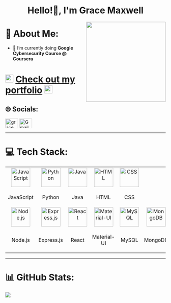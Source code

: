 <div>

<h1 align="center">Hello!👋, I'm Grace Maxwell</h1> <img align='right' src="https://user-images.githubusercontent.com/74038190/212284145-bf2c01a8-c448-4f1a-b911-996024c84606.gif" height="" width="250">
  
</div>

<div>
  
# 💫 About Me:


- 🌱 I’m currently doing **Google Cybersecurity Course @ Coursera**

# <img src="https://raw.githubusercontent.com/Tarikul-Islam-Anik/Animated-Fluent-Emojis/master/Emojis/Hand%20gestures/Backhand%20Index%20Pointing%20Right%20Light%20Skin%20Tone.png" alt="Backhand Index Pointing Right Light Skin Tone" width="25" height="25" /> <a href="https://gracemax926.wixsite.com/grace-portfolio">Check out my portfolio</a> <img src="https://raw.githubusercontent.com/Tarikul-Islam-Anik/Animated-Fluent-Emojis/master/Emojis/Hand%20gestures/Backhand%20Index%20Pointing%20Left%20Light%20Skin%20Tone.png" alt="Backhand Index Pointing Left Light Skin Tone" width="25" height="25" />

## 🌐 Socials:
<p align="left">
  <a href="https://www.linkedin.com/in/gracemaxldn/" target="blank">
    <img align="center" src="https://raw.githubusercontent.com/rahuldkjain/github-profile-readme-generator/master/src/images/icons/Social/linked-in-alt.svg" alt="grace maxwell" height="30" width="40" /></a>
  <a href="mailto:gmw.maxwell@gmail.com" target="blank"> <img align="center" src="https://upload.wikimedia.org/wikipedia/commons/4/4e/Gmail_Icon.png" alt="Gmail" height="30" width="40" /></a>
</p>
  
</div>


***

# 💻 Tech Stack:
<!--[![My Skills](https://skillicons.dev/icons?i=js,cs,py,java,html,css,nodejs,express,react,materialui,mysql,mongodb,unity)](https://skillicons.dev)-->
<table style="border: none; width: 100%; text-align: center;">
    <tr>
        <td>
            <img src="https://skillicons.dev/icons?i=js" alt="JavaScript" width="60" height="60">
        </td>
        <td>
            <img src="https://skillicons.dev/icons?i=py" alt="Python" width="60" height="60">
        </td>
        <td>
            <img src="https://skillicons.dev/icons?i=java" alt="Java" width="60" height="60">
        </td>
        <td>
            <img src="https://skillicons.dev/icons?i=html" alt="HTML" width="60" height="60">
        </td>
        <td>
            <img src="https://skillicons.dev/icons?i=css" alt="CSS" width="60" height="60">
        </td>
    </tr>
    <tr>
        <td><p>JavaScript</p></td>
        <td><p>Python</p></td>
        <td><p>Java</p></td>
        <td><p>HTML</p></td>
        <td><p>CSS</p></td>
    </tr>
    <tr>
        <td>
            <img src="https://skillicons.dev/icons?i=nodejs" alt="Node.js" width="60" height="60">
        </td>
        <td>
            <img src="https://skillicons.dev/icons?i=express" alt="Express.js" width="60" height="60">
        </td>
        <td>
            <img src="https://skillicons.dev/icons?i=react" alt="React" width="60" height="60">
        </td>
        <td>
            <img src="https://skillicons.dev/icons?i=materialui" alt="Material-UI" width="60" height="60">
        </td>
        <td>
            <img src="https://skillicons.dev/icons?i=mysql" alt="MySQL" width="60" height="60">
        </td>
        <td>
            <img src="https://skillicons.dev/icons?i=mongodb" alt="MongoDB" width="60" height="60">
        </td>
        <td>
            <img src="https://skillicons.dev/icons?i=unity" alt="Unity" width="60" height="60">
        </td>
    </tr>
    <tr>
        <td><p>Node.js</p></td>
        <td><p>Express.js</p></td>
        <td><p>React</p></td>
        <td><p>Material-UI</p></td>
        <td><p>MySQL</p></td>
        <td><p>MongoDB</p></td>
        <td><p>Unity</p></td>
    </tr>
</table>

***

# 📊 GitHub Stats:

![](https://github-readme-stats.vercel.app/api/top-langs/?username=gracemaxx&theme=dracula&hide_border=false&include_all_commits=false&count_private=false&layout=compact)
